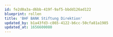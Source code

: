 ```yaml
---
id: fe2d0a3a-d6bb-419f-9af5-bbdd126ad122
blueprint: rollen
title: 'BHF BANK Stiftung Direktion'
updated_by: b1a43fd3-c865-4122-b6cc-50cfa81a1985
updated_at: 1656600080
---
```

